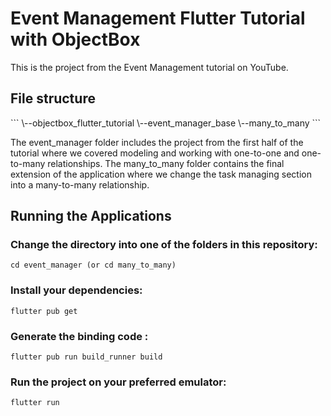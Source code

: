 <h1>Event Management Flutter Tutorial with ObjectBox </h1>

This is the project from the Event Management tutorial on YouTube. 

<h2>File structure</h3>
```
    \--objectbox_flutter_tutorial
        \--event_manager_base
        \--many_to_many
```

The event_manager folder includes the project from the first half of the tutorial where we covered modeling and working with one-to-one and one-to-many relationships. The many_to_many folder contains the final extension of the application where we change the task managing section into a many-to-many relationship.


<h2> Running the Applications</h3>

### Change the directory into one of the folders in this repository:

```
cd event_manager (or cd many_to_many)
```

### Install your dependencies:

```
flutter pub get
```

### Generate the binding code :

```
flutter pub run build_runner build
```

### Run the project on your preferred emulator:

```
flutter run
```



